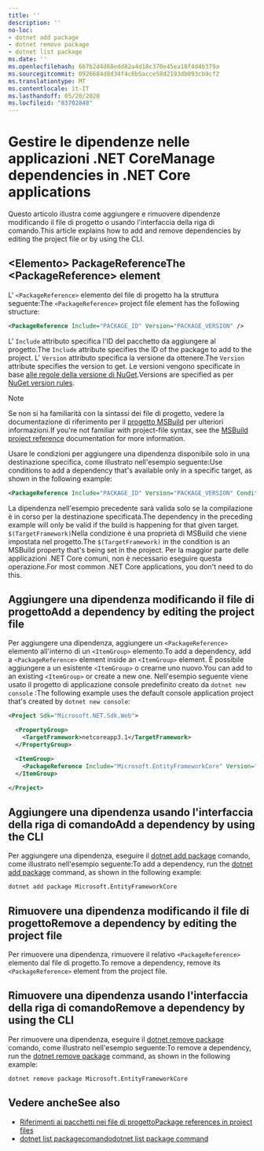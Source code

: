 ```yaml
---
title: ''
description: ''
no-loc:
- dotnet add package
- dotnet remove package
- dotnet list package
ms.date: ''
ms.openlocfilehash: 667b2d4d68edd82a4d18c370e45ea18f4d4b379a
ms.sourcegitcommit: 0926684d8d34f4c6b5acce58d2193db093cb9cf2
ms.translationtype: MT
ms.contentlocale: it-IT
ms.lasthandoff: 05/20/2020
ms.locfileid: "83702848"
---
```

# <a name="manage-dependencies-in-net-core-applications"></a><span data-ttu-id="cd731-101">Gestire le dipendenze nelle applicazioni .NET Core</span><span class="sxs-lookup"><span data-stu-id="cd731-101">Manage dependencies in .NET Core applications</span></span>

<span data-ttu-id="cd731-102">Questo articolo illustra come aggiungere e rimuovere dipendenze modificando il file di progetto o usando l'interfaccia della riga di comando.</span><span class="sxs-lookup"><span data-stu-id="cd731-102">This article explains how to add and remove dependencies by editing the project file or by using the CLI.</span></span>

## <a name="the-packagereference-element"></a><span data-ttu-id="cd731-103">\<Elemento> PackageReference</span><span class="sxs-lookup"><span data-stu-id="cd731-103">The \<PackageReference> element</span></span>

<span data-ttu-id="cd731-104">L' `<PackageReference>` elemento del file di progetto ha la struttura seguente:</span><span class="sxs-lookup"><span data-stu-id="cd731-104">The `<PackageReference>` project file element has the following structure:</span></span>

```xml
<PackageReference Include="PACKAGE_ID" Version="PACKAGE_VERSION" />
```

<span data-ttu-id="cd731-105">L' `Include` attributo specifica l'ID del pacchetto da aggiungere al progetto.</span><span class="sxs-lookup"><span data-stu-id="cd731-105">The `Include` attribute specifies the ID of the package to add to the project.</span></span> <span data-ttu-id="cd731-106">L' `Version` attributo specifica la versione da ottenere.</span><span class="sxs-lookup"><span data-stu-id="cd731-106">The `Version` attribute specifies the version to get.</span></span> <span data-ttu-id="cd731-107">Le versioni vengono specificate in base [alle regole della versione di NuGet](/nuget/create-packages/dependency-versions#version-ranges).</span><span class="sxs-lookup"><span data-stu-id="cd731-107">Versions are specified as per [NuGet version rules](/nuget/create-packages/dependency-versions#version-ranges).</span></span>

> [!NOTE]
> <span data-ttu-id="cd731-108">Se non si ha familiarità con la sintassi dei file di progetto, vedere la documentazione di riferimento per il [progetto MSBuild](/visualstudio/msbuild/msbuild-project-file-schema-reference) per ulteriori informazioni.</span><span class="sxs-lookup"><span data-stu-id="cd731-108">If you're not familiar with project-file syntax, see the [MSBuild project reference](/visualstudio/msbuild/msbuild-project-file-schema-reference) documentation for more information.</span></span>

<span data-ttu-id="cd731-109">Usare le condizioni per aggiungere una dipendenza disponibile solo in una destinazione specifica, come illustrato nell'esempio seguente:</span><span class="sxs-lookup"><span data-stu-id="cd731-109">Use conditions to add a dependency that's available only in a specific target, as shown in the following example:</span></span>

```xml
<PackageReference Include="PACKAGE_ID" Version="PACKAGE_VERSION" Condition="'$(TargetFramework)' == 'netcoreapp2.1'" />
```

<span data-ttu-id="cd731-110">La dipendenza nell'esempio precedente sarà valida solo se la compilazione è in corso per la destinazione specificata.</span><span class="sxs-lookup"><span data-stu-id="cd731-110">The dependency in the preceding example will only be valid if the build is happening for that given target.</span></span> <span data-ttu-id="cd731-111">`$(TargetFramework)`Nella condizione è una proprietà di MSBuild che viene impostata nel progetto.</span><span class="sxs-lookup"><span data-stu-id="cd731-111">The `$(TargetFramework)` in the condition is an MSBuild property that's being set in the project.</span></span> <span data-ttu-id="cd731-112">Per la maggior parte delle applicazioni .NET Core comuni, non è necessario eseguire questa operazione.</span><span class="sxs-lookup"><span data-stu-id="cd731-112">For most common .NET Core applications, you don't need to do this.</span></span>

## <a name="add-a-dependency-by-editing-the-project-file"></a><span data-ttu-id="cd731-113">Aggiungere una dipendenza modificando il file di progetto</span><span class="sxs-lookup"><span data-stu-id="cd731-113">Add a dependency by editing the project file</span></span>

<span data-ttu-id="cd731-114">Per aggiungere una dipendenza, aggiungere un `<PackageReference>` elemento all'interno di un `<ItemGroup>` elemento.</span><span class="sxs-lookup"><span data-stu-id="cd731-114">To add a dependency, add a `<PackageReference>` element inside an `<ItemGroup>` element.</span></span> <span data-ttu-id="cd731-115">È possibile aggiungere a un esistente `<ItemGroup>` o crearne uno nuovo.</span><span class="sxs-lookup"><span data-stu-id="cd731-115">You can add to an existing `<ItemGroup>` or create a new one.</span></span> <span data-ttu-id="cd731-116">Nell'esempio seguente viene usato il progetto di applicazione console predefinito creato da `dotnet new console` :</span><span class="sxs-lookup"><span data-stu-id="cd731-116">The following example uses the default console application project that's created by `dotnet new console`:</span></span>

```xml
<Project Sdk="Microsoft.NET.Sdk.Web">

  <PropertyGroup>
    <TargetFramework>netcoreapp3.1</TargetFramework>
  </PropertyGroup>

  <ItemGroup>
    <PackageReference Include="Microsoft.EntityFrameworkCore" Version="3.1.2" />
  </ItemGroup>

</Project>
```

## <a name="add-a-dependency-by-using-the-cli"></a><span data-ttu-id="cd731-117">Aggiungere una dipendenza usando l'interfaccia della riga di comando</span><span class="sxs-lookup"><span data-stu-id="cd731-117">Add a dependency by using the CLI</span></span>

<span data-ttu-id="cd731-118">Per aggiungere una dipendenza, eseguire il [dotnet add package](dotnet-add-package.md) comando, come illustrato nell'esempio seguente:</span><span class="sxs-lookup"><span data-stu-id="cd731-118">To add a dependency, run the [dotnet add package](dotnet-add-package.md) command, as shown in the following example:</span></span>

```dotnetcli
dotnet add package Microsoft.EntityFrameworkCore
```

## <a name="remove-a-dependency-by-editing-the-project-file"></a><span data-ttu-id="cd731-119">Rimuovere una dipendenza modificando il file di progetto</span><span class="sxs-lookup"><span data-stu-id="cd731-119">Remove a dependency by editing the project file</span></span>

<span data-ttu-id="cd731-120">Per rimuovere una dipendenza, rimuovere il relativo `<PackageReference>` elemento dal file di progetto.</span><span class="sxs-lookup"><span data-stu-id="cd731-120">To remove a dependency, remove its `<PackageReference>` element from the project file.</span></span>

## <a name="remove-a-dependency-by-using-the-cli"></a><span data-ttu-id="cd731-121">Rimuovere una dipendenza usando l'interfaccia della riga di comando</span><span class="sxs-lookup"><span data-stu-id="cd731-121">Remove a dependency by using the CLI</span></span>

<span data-ttu-id="cd731-122">Per rimuovere una dipendenza, eseguire il [dotnet remove package](dotnet-remove-package.md) comando, come illustrato nell'esempio seguente:</span><span class="sxs-lookup"><span data-stu-id="cd731-122">To remove a dependency, run the [dotnet remove package](dotnet-remove-package.md) command, as shown in the following example:</span></span>

```dotnetcli
dotnet remove package Microsoft.EntityFrameworkCore
```

## <a name="see-also"></a><span data-ttu-id="cd731-123">Vedere anche</span><span class="sxs-lookup"><span data-stu-id="cd731-123">See also</span></span>

* [<span data-ttu-id="cd731-124">Riferimenti ai pacchetti nei file di progetto</span><span class="sxs-lookup"><span data-stu-id="cd731-124">Package references in project files</span></span>](../project-sdk/msbuild-props.md#reference-properties-and-items)
* <span data-ttu-id="cd731-125">[dotnet list packagecomando](dotnet-list-package.md)</span><span class="sxs-lookup"><span data-stu-id="cd731-125">[dotnet list package command](dotnet-list-package.md)</span></span>
